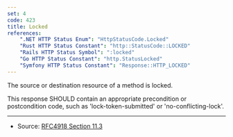 ```yaml
---
set: 4
code: 423
title: Locked
references:
    ".NET HTTP Status Enum": "HttpStatusCode.Locked"
    "Rust HTTP Status Constant": "http::StatusCode::LOCKED"
    "Rails HTTP Status Symbol": ":locked"
    "Go HTTP Status Constant": "http.StatusLocked"
    "Symfony HTTP Status Constant": "Response::HTTP_LOCKED"
---
```


The source or destination resource of a method is locked.

This response SHOULD contain an appropriate precondition or postcondition code, such as 'lock-token-submitted' or 'no-conflicting-lock'.

---

* Source: [RFC4918 Section 11.3][1]

[1]: <https://tools.ietf.org/html/rfc4918#section-11.3>
